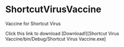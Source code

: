 # ShortcutVirusVaccine
Vaccine for Shortcut Virus

Click this link to download
[Download!][Shortcut Virus Vaccine/bin/Debug/Shortcut Virus Vaccine.exe]
